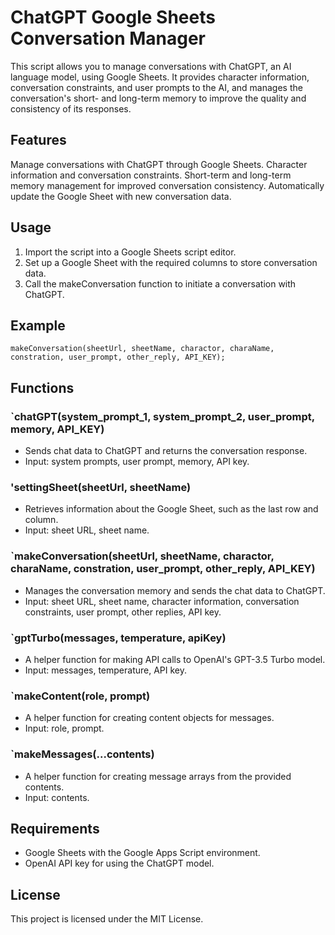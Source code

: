 # ChatGPT Google Sheets Conversation Manager
This script allows you to manage conversations with ChatGPT, an AI language model, using Google Sheets. It provides character information, conversation constraints, and user prompts to the AI, and manages the conversation's short- and long-term memory to improve the quality and consistency of its responses.

## Features
Manage conversations with ChatGPT through Google Sheets.
Character information and conversation constraints.
Short-term and long-term memory management for improved conversation consistency.
Automatically update the Google Sheet with new conversation data.
## Usage
1. Import the script into a Google Sheets script editor.
2. Set up a Google Sheet with the required columns to store conversation data.
3. Call the makeConversation function to initiate a conversation with ChatGPT.
## Example
```
makeConversation(sheetUrl, sheetName, charactor, charaName, constration, user_prompt, other_reply, API_KEY);
```
## Functions
### `chatGPT(system_prompt_1, system_prompt_2, user_prompt, memory, API_KEY)
- Sends chat data to ChatGPT and returns the conversation response.
- Input: system prompts, user prompt, memory, API key.
### 'settingSheet(sheetUrl, sheetName)
- Retrieves information about the Google Sheet, such as the last row and column.
- Input: sheet URL, sheet name.
### `makeConversation(sheetUrl, sheetName, charactor, charaName, constration, user_prompt, other_reply, API_KEY)
- Manages the conversation memory and sends the chat data to ChatGPT.
- Input: sheet URL, sheet name, character information, conversation constraints, user prompt, other replies, API key.
### `gptTurbo(messages, temperature, apiKey)
- A helper function for making API calls to OpenAI's GPT-3.5 Turbo model.
- Input: messages, temperature, API key.
### `makeContent(role, prompt)
- A helper function for creating content objects for messages.
- Input: role, prompt.
### `makeMessages(...contents)
- A helper function for creating message arrays from the provided contents.
- Input: contents.
## Requirements
- Google Sheets with the Google Apps Script environment.
- OpenAI API key for using the ChatGPT model.
## License
This project is licensed under the MIT License.
